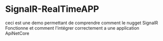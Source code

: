 # SignalR-RealTimeAPP
ceci est une demo permettant de comprendre comment le nugget SignalR Fonctionne et comment l'intégrer correctement a une application ApiNetCore
